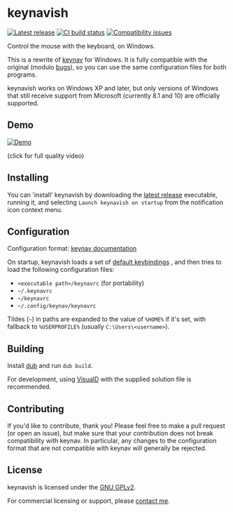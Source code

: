 # keynavish

[![Latest release](https://img.shields.io/github/v/release/lesderid/keynavish?sort=semver)](https://github.com/lesderid/keynavish/releases/latest)
[![CI build status](https://img.shields.io/github/actions/workflow/status/lesderid/keynavish/ci.yml)](https://github.com/lesderid/keynavish/actions?query=workflow%3ACI)
[![Compatibility issues](https://img.shields.io/github/issues/lesderid/keynavish/compatibility)](https://github.com/lesderid/keynavish/labels/compatibility)

Control the mouse with the keyboard, on Windows.

This is a rewrite of [keynav](https://github.com/jordansissel/keynav)
for Windows. It is fully compatible with the original (modulo
[bugs](https://github.com/lesderid/keynavish/labels/compatibility)),
so you can use the same configuration files for both programs.

keynavish works on Windows XP and later, but only versions of Windows
that still receive support from Microsoft (currently 8.1 and 10) are
officially supported.

## Demo

[![Demo](https://lesderid.net/keynavish-demo.gif)](https://lesderid.net/keynavish-demo.webm)

(click for full quality video)

## Installing

You can 'install' keynavish by downloading the [latest
release](https://github.com/lesderid/keynavish/releases/latest)
executable, running it, and selecting `Launch keynavish on startup` from
the notification icon context menu.

## Configuration

Configuration format: [keynav
documentation](https://github.com/jordansissel/keynav/blob/master/keynav.pod)

On startup, keynavish loads a set of
[default keybindings](https://github.com/lesderid/keynavish/blob/9cce3b7c8ae03791f8ef3aedcc3015bde2f8a054/src/keynavish/keyboardinput.d#L11-L51)
, and then tries
to load the following configuration files:

* `<executable path>/keynavrc` (for portability)
* `~/.keynavrc`
* `~/keynavrc`
* `~/.config/keynav/keynavrc`

Tildes (`~`) in paths are expanded to the value of `%HOME%` if it's set,
with fallback to `%USERPROFILE%` (usually `C:\Users\<username>`).

## Building

Install [dub](https://dub.pm/) and run `dub build`.

For development, using [VisualD](https://rainers.github.io/visuald/)
with the supplied solution file is recommended.

## Contributing

If you'd like to contribute, thank you! Please feel free to make a pull
request (or open an issue), but make sure that your contribution does
not break compatibility with keynav. In particular, any changes to the
configuration format that are not compatible with keynav will generally
be rejected.

## License

keynavish is licensed under the [GNU GPLv2](/LICENSE).

For commercial licensing or support, please [contact
me](https://lesderid.net).
